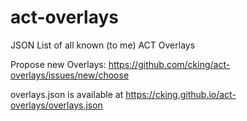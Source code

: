 # act-overlays
JSON List of all known (to me) ACT Overlays

Propose new Overlays: https://github.com/cking/act-overlays/issues/new/choose

overlays.json is available at https://cking.github.io/act-overlays/overlays.json
